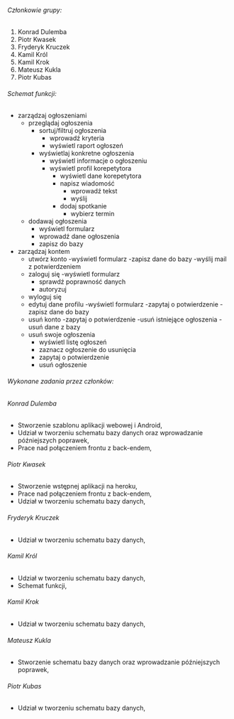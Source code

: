 ###### Członkowie grupy:
1. Konrad Dulemba
2. Piotr Kwasek
3. Fryderyk Kruczek
4. Kamil Król
5. Kamil Krok
6. Mateusz Kukla
7. Piotr Kubas

###### Schemat funkcji:
- zarządzaj ogłoszeniami
    - przeglądaj ogłoszenia
        - sortuj/filtruj ogłoszenia
            - wprowadź kryteria
            - wyświetl raport ogłoszeń
        - wyświetlaj konkretne ogłoszenia
            - wyświetl informacje o ogłoszeniu
            - wyświetl profil korepetytora
                - wyświetl dane korepetytora
                - napisz wiadomość
                    - wprowadź tekst
                    - wyślij 
                - dodaj spotkanie
                    - wybierz termin
    - dodawaj ogłoszenia
        - wyświetl formularz
        - wprowadź dane ogłoszenia
        - zapisz do bazy
- zarządzaj kontem
    - utwórz konto
        -wyświetl formularz
        -zapisz dane do bazy
        -wyślij mail z potwierdzeniem
    - zaloguj się
        -wyświetl formularz
        - sprawdź poprawność danych
        - autoryzuj
    - wyloguj się
    - edytuj dane profilu
        -wyświetl formularz
        -zapytaj o potwierdzenie
        -zapisz dane do bazy
    - usuń konto
        -zapytaj o potwierdzenie
        -usuń istniejące ogłoszenia
        -usuń dane z bazy
    - usuń swoje ogłoszenia
        - wyświetl listę ogłoszeń
        - zaznacz ogłoszenie do usunięcia
        - zapytaj o potwierdzenie
        - usuń ogłoszenie

		
###### Wykonane zadania przez członków:
###### Konrad Dulemba
* Stworzenie szablonu aplikacji webowej i Android,
* Udział w tworzeniu schematu bazy danych oraz wprowadzanie późniejszych poprawek,
* Prace nad połączeniem frontu z back-endem,

###### Piotr Kwasek
* Stworzenie wstępnej aplikacji na heroku,
* Prace nad połączeniem frontu z back-endem,
* Udział w tworzeniu schematu bazy danych,

###### Fryderyk Kruczek
* Udział w tworzeniu schematu bazy danych,

###### Kamil Król
* Udział w tworzeniu schematu bazy danych,
* Schemat funkcji,

###### Kamil Krok
* Udział w tworzeniu schematu bazy danych,

###### Mateusz Kukla
* Stworzenie schematu bazy danych oraz wprowadzanie późniejszych poprawek,

###### Piotr Kubas
* Udział w tworzeniu schematu bazy danych,
